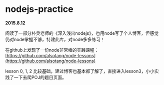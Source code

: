 # nodejs-practice

**2015.8.12**

阅读了一部分朴灵老师的《深入浅出nodejs》，也用node写了个人博客，但感觉仍对node掌握不够，特建此库，对node多多练习！

在github上发现了一份node非常棒的实践课程：[https://github.com/alsotang/node-lessons](https://github.com/alsotang/node-lessons)

lesson 0, 1, 2 比较基础，建过博客也基本都了解了，直接进入lesson3，小小实践了一下去爬POJ的题目页面。

